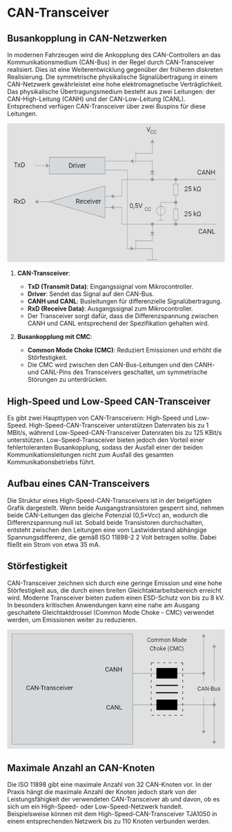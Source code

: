 # CAN-Transceiver

## Busankopplung in CAN-Netzwerken

In modernen Fahrzeugen wird die Ankopplung des CAN-Controllers an das Kommunikationsmedium (CAN-Bus) in der Regel durch CAN-Transceiver realisiert. Dies ist eine Weiterentwicklung gegenüber der früheren diskreten Realisierung. Die symmetrische physikalische Signalübertragung in einem CAN-Netzwerk gewährleistet eine hohe elektromagnetische Verträglichkeit. Das physikalische Übertragungsmedium besteht aus zwei Leitungen: der CAN-High-Leitung (CANH) und der CAN-Low-Leitung (CANL). Entsprechend verfügen CAN-Transceiver über zwei Buspins für diese Leitungen.

![CAN-Leitung](/img/can/1712018875173.png)

1. **CAN-Transceiver**:

   - **TxD (Transmit Data)**: Eingangssignal vom Mikrocontroller.
   - **Driver**: Sendet das Signal auf den CAN-Bus.
   - **CANH und CANL**: Busleitungen für differenzielle Signalübertragung.
   - **RxD (Receive Data)**: Ausgangssignal zum Mikrocontroller.
   - Der Transceiver sorgt dafür, dass die Differenzspannung zwischen CANH und CANL entsprechend der Spezifikation gehalten wird.
2. **Busankopplung mit CMC**:

   - **Common Mode Choke (CMC)**: Reduziert Emissionen und erhöht die Störfestigkeit.
   - Die CMC wird zwischen den CAN-Bus-Leitungen und den CANH- und CANL-Pins des Transceivers geschaltet, um symmetrische Störungen zu unterdrücken.

## High-Speed und Low-Speed CAN-Transceiver

Es gibt zwei Haupttypen von CAN-Transceivern: High-Speed und Low-Speed. High-Speed-CAN-Transceiver unterstützen Datenraten bis zu 1 MBit/s, während Low-Speed-CAN-Transceiver Datenraten bis zu 125 KBit/s unterstützen. Low-Speed-Transceiver bieten jedoch den Vorteil einer fehlertoleranten Busankopplung, sodass der Ausfall einer der beiden Kommunikationsleitungen nicht zum Ausfall des gesamten Kommunikationsbetriebs führt.

## Aufbau eines CAN-Transceivers

Die Struktur eines High-Speed-CAN-Transceivers ist in der beigefügten Grafik dargestellt. Wenn beide Ausgangstransistoren gesperrt sind, nehmen beide CAN-Leitungen das gleiche Potenzial (0,5*Vcc) an, wodurch die Differenzspannung null ist. Sobald beide Transistoren durchschalten, entsteht zwischen den Leitungen eine vom Lastwiderstand abhängige Spannungsdifferenz, die gemäß ISO 11898-2 2 Volt betragen sollte. Dabei fließt ein Strom von etwa 35 mA.

## Störfestigkeit

CAN-Transceiver zeichnen sich durch eine geringe Emission und eine hohe Störfestigkeit aus, die durch einen breiten Gleichtaktarbeitsbereich erreicht wird. Moderne Transceiver bieten zudem einen ESD-Schutz von bis zu 8 kV. In besonders kritischen Anwendungen kann eine nahe am Ausgang geschaltete Gleichtaktdrossel (Common Mode Choke - CMC) verwendet werden, um Emissionen weiter zu reduzieren.

![CAN-Leitung](/img/can/1712018897395.png)

## Maximale Anzahl an CAN-Knoten

Die ISO 11898 gibt eine maximale Anzahl von 32 CAN-Knoten vor. In der Praxis hängt die maximale Anzahl der Knoten jedoch stark von der Leistungsfähigkeit der verwendeten CAN-Transceiver ab und davon, ob es sich um ein High-Speed- oder Low-Speed-Netzwerk handelt. Beispielsweise können mit dem High-Speed-CAN-Transceiver TJA1050 in einem entsprechenden Netzwerk bis zu 110 Knoten verbunden werden.
